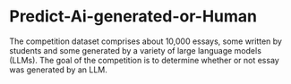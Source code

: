 # Predict-Ai-generated-or-Human
The competition dataset comprises about 10,000 essays, some written by students and some generated by a variety of large language models (LLMs). The goal of the competition is to determine whether or not essay was generated by an LLM.
